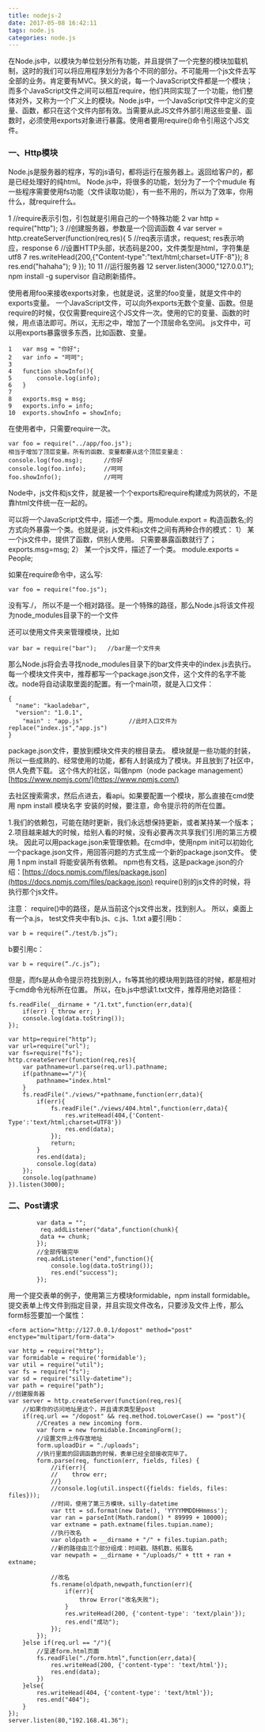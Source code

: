 ```yaml
---
title: nodejs-2
date: 2017-05-08 16:42:11
tags: node.js
categories: node.js
---
```

在Node.js中，以模块为单位划分所有功能，并且提供了一个完整的模块加载机制，这时的我们可以将应用程序划分为各个不同的部分。不可能用一个js文件去写全部的业务。肯定要有MVC。狭义的说，每一个JavaScript文件都是一个模块；而多个JavaScript文件之间可以相互require，他们共同实现了一个功能，他们整体对外，又称为一个广义上的模块。Node.js中，一个JavaScript文件中定义的变量、函数，都只在这个文件内部有效。当需要从此JS文件外部引用这些变量、函数时，必须使用exports对象进行暴露。使用者要用require()命令引用这个JS文件。
<!-- more -->
### 一、Http模块
Node.js是服务器的程序，写的js语句，都将运行在服务器上。返回给客户的，都是已经处理好的纯html。
Node.js中，将很多的功能，划分为了一个个mudule
有一些程序需要使用fs功能（文件读取功能），有一些不用的，所以为了效率，你用什么，就require什么。

1	//require表示引包，引包就是引用自己的一个特殊功能
2	var http = require("http");
3	//创建服务器，参数是一个回调函数
4	var server = http.createServer(function(req,res){
5		//req表示请求，request;  res表示响应，response
6		//设置HTTP头部，状态码是200，文件类型是html，字符集是utf8
7		res.writeHead(200,{"Content-type":"text/html;charset=UTF-8"});
8		res.end("hahaha");
9	});
10
11	//运行服务器
12	server.listen(3000,"127.0.0.1");
npm install -g supervisor 自动刷新插件。

使用者用foo来接收exports对象，也就是说，这里的foo变量，就是文件中的exports变量。
一个JavaScript文件，可以向外exports无数个变量、函数。但是require的时候，仅仅需要require这个JS文件一次。使用的它的变量、函数的时候，用点语法即可。所以，无形之中，增加了一个顶层命名空间。
js文件中，可以用exports暴露很多东西，比如函数、变量。
```
1	var msg = "你好";
2	var info = "呵呵";
3
4	function showInfo(){
5	    console.log(info);
6	}
7
8	exports.msg = msg;
9	exports.info = info;
10	exports.showInfo = showInfo;
```
在使用者中，只需要require一次。
```
var foo = require("../app/foo.js");
相当于增加了顶层变量。所有的函数、变量都要从这个顶层变量走：
console.log(foo.msg);      //你好
console.log(foo.info);     //呵呵
foo.showInfo();            //呵呵
```
Node中，js文件和js文件，就是被一个个exports和require构建成为网状的，不是靠html文件统一在一起的。

可以将一个JavaScript文件中，描述一个类。用module.export = 构造函数名;的方式向外暴露一个类。也就是说，js文件和js文件之间有两种合作的模式：
1） 某一个js文件中，提供了函数，供别人使用。 只需要暴露函数就行了； exports.msg=msg;
2） 某一个js文件，描述了一个类。   module.exports = People;

如果在require命令中，这么写:
```
var foo = require("foo.js");   
```
没有写./， 所以不是一个相对路径。是一个特殊的路径，那么Node.js将该文件视为node_modules目录下的一个文件

还可以使用文件夹来管理模块，比如
```
var bar = require("bar");   //bar是一个文件夹
```
那么Node.js将会去寻找node_modules目录下的bar文件夹中的index.js去执行。
每一个模块文件夹中，推荐都写一个package.json文件，这个文件的名字不能改。node将自动读取里面的配置。有一个main项，就是入口文件：
```
{
  "name": "kaoladebar",
  "version": "1.0.1",
	"main" : "app.js"             //此时入口文件为replace("index.js","app.js")
}
```
package.json文件，要放到模块文件夹的根目录去。
模块就是一些功能的封装，所以一些成熟的、经常使用的功能，都有人封装成为了模块。并且放到了社区中，供人免费下载。
这个伟大的社区，叫做npm（node package management）[https://www.npmjs.com/](https://www.npmjs.com/)


去社区搜索需求，然后点进去，看api。如果要配置一个模块，那么直接在cmd使用 npm install 模块名字
安装的时候，要注意，命令提示符的所在位置。

1.我们的依赖包，可能在随时更新，我们永远想保持更新，或者某持某一个版本；
2.项目越来越大的时候，给别人看的时候，没有必要再次共享我们引用的第三方模块。
因此可以用package.json来管理依赖。在cmd中，使用npm init可以初始化一个package.json文件，用回答问题的方式生成一个新的package.json文件。
使用
1	npm install
将能安装所有依赖。
npm也有文档，这是package.json的介绍：[https://docs.npmjs.com/files/package.json](https://docs.npmjs.com/files/package.json)
require()别的js文件的时候，将执行那个js文件。

注意：
require()中的路径，是从当前这个js文件出发，找到别人。
所以，桌面上有一个a.js， test文件夹中有b.js、c.js、1.txt
a要引用b：
```
var b = require(“./test/b.js”);
```
b要引用c：
```
var b = require(“./c.js”);
```
但是，而fs是从命令提示符找到别人，fs等其他的模块用到路径的时候，都是相对于cmd命令光标所在位置。
所以，在b.js中想读1.txt文件，推荐用绝对路径：
```
fs.readFile(__dirname + "/1.txt",function(err,data){
	if(err) { throw err; }
	console.log(data.toString());
});
```
```
var http=require("http");
var url=require("url");
var fs=require("fs");
http.createServer(function(req,res){
    var pathname=url.parse(req.url).pathname;
    if(pathname=="/"){
        pathname="index.html"
    }
    fs.readFile("./views/"+pathname,function(err,data){
        if(err){
            fs.readFile("./views/404.html",function(err,data){
                res.writeHead(404,{'Content-Type':'text/html;charset=UTF8'})
                res.end(data);
            });
            return;
        }
        res.end(data);
        console.log(data)
    });
    console.log(pathname)
}).listen(3000);
```
### 二、Post请求
```
        var data = "";
         req.addListener("data",function(chunk){
         data += chunk;
        });
        //全部传输完毕
        req.addListener("end",function(){
            console.log(data.toString());
            res.end("success");
        });
```
用一个提交表单的例子，使用第三方模块formidable，npm install formidable。
提交表单上传文件到指定目录，并且实现文件改名，只要涉及文件上传，那么form标签要加一个属性：
```
<form action="http://127.0.0.1/dopost" method="post" enctype="multipart/form-data">
```
```
var http = require("http");
var formidable = require('formidable');
var util = require("util");
var fs = require("fs");
var sd = require("silly-datetime");
var path = require("path");
//创建服务器
var server = http.createServer(function(req,res){
    //如果你的访问地址是这个，并且请求类型是post
    if(req.url == "/dopost" && req.method.toLowerCase() == "post"){
        //Creates a new incoming form.
        var form = new formidable.IncomingForm();
        //设置文件上传存放地址
        form.uploadDir = "./uploads";
        //执行里面的回调函数的时候，表单已经全部接收完毕了。
        form.parse(req, function(err, fields, files) {
            //if(err){
            //    throw err;
            //}
            //console.log(util.inspect({fields: fields, files: files}));
            //时间，使用了第三方模块，silly-datetime
            var ttt = sd.format(new Date(), 'YYYYMMDDHHmmss');
            var ran = parseInt(Math.random() * 89999 + 10000);
            var extname = path.extname(files.tupian.name);
            //执行改名
            var oldpath = __dirname + "/" + files.tupian.path;
            //新的路径由三个部分组成：时间戳、随机数、拓展名
            var newpath = __dirname + "/uploads/" + ttt + ran + extname;

            //改名
            fs.rename(oldpath,newpath,function(err){
                if(err){
                    throw Error("改名失败");
                }
                res.writeHead(200, {'content-type': 'text/plain'});
                res.end("成功");
            });
        });
    }else if(req.url == "/"){
        //呈递form.html页面
        fs.readFile("./form.html",function(err,data){
            res.writeHead(200, {'content-type': 'text/html'});
            res.end(data);
        })
    }else{
        res.writeHead(404, {'content-type': 'text/html'});
        res.end("404");
    }
});
server.listen(80,"192.168.41.36");
```
